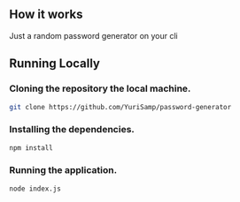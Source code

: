 ## How it works

Just a random password generator on your cli

## Running Locally

### Cloning the repository the local machine.

```bash
git clone https://github.com/YuriSamp/password-generator
```

### Installing the dependencies.

```bash
npm install
```

### Running the application.

```bash
node index.js
```
